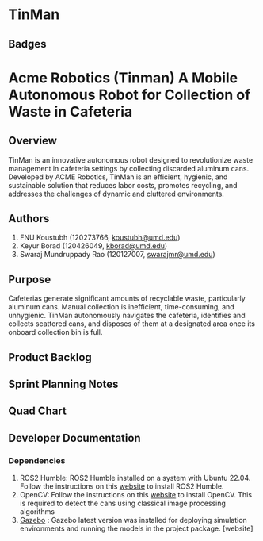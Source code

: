 # TinMan

## Badges

# Acme Robotics (Tinman) A Mobile Autonomous Robot for Collection of Waste in Cafeteria

## Overview
TinMan is an innovative autonomous robot designed to revolutionize waste management in cafeteria settings by collecting discarded aluminum cans. Developed by ACME Robotics, TinMan is an efficient, hygienic, and sustainable solution that reduces labor costs, promotes recycling, and addresses the challenges of dynamic and cluttered environments.

## Authors
1. FNU Koustubh             (120273766, koustubh@umd.edu)
2. Keyur Borad              (120426049, kborad@umd.edu)
3. Swaraj Mundruppady Rao   (120127007, swarajmr@umd.edu)

## Purpose
Cafeterias generate significant amounts of recyclable waste, particularly aluminum cans. Manual collection is inefficient, time-consuming, and unhygienic. TinMan autonomously navigates the cafeteria, identifies and collects scattered cans, and disposes of them at a designated area once its onboard collection bin is full.

## Product Backlog


## Sprint Planning Notes

## Quad Chart

## Developer Documentation

### Dependencies 
1. ROS2 Humble: ROS2 Humble installed on a system with Ubuntu 22.04. Follow the instructions on this [website](https://docs.ros.org/en/humble/Installation/Ubuntu-Install-Debians.html) to install ROS2 Humble.
2. OpenCV: Follow the instructions on this [website](https://www.geeksforgeeks.org/how-to-install-opencv-in-c-on-linux/) to install OpenCV. This is required to detect the cans using classical image processing algorithms 
3. [Gazebo](https://classic.gazebosim.org/tutorials?tut=install_ubuntu) : Gazebo latest version was installed for deploying simulation environments and running the models in the project package. [website]
